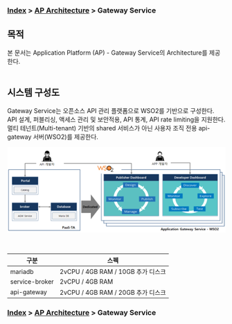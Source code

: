 ### [Index](https://github.com/K-PaaS/Guide/blob/master/README.md) > [AP Architecture](../README.md) > Gateway Service

## 목적
본 문서는 Application Platform (AP) - Gateway Service의 Architecture를 제공한다.
<br><br>

## 시스템 구성도
Gateway Service는 오픈소스 API 관리 플랫폼으로 WSO2를 기반으로 구성한다.  
API 설계, 퍼블리싱, 액세스 관리 및 보안적용, API 통계, API rate limiting을 지원한다.  
멀티 테넌트(Multi-tenant) 기반의 shared 서비스가 아닌 사용자 조직 전용 api-gateway 서버(WSO2)를 제공한다.

![Gateway Service Architecture](image/gateway_architecture.png)

<br>

| 구분  | 스펙 |
|--------|-----|
| mariadb | 2vCPU / 4GB RAM / 10GB 추가 디스크 |
| service-broker | 2vCPU / 4GB RAM |
| api-gateway | 2vCPU / 4GB RAM / 20GB 추가 디스크 |



### [Index](https://github.com/K-PaaS/Guide/blob/master/README.md) > [AP Architecture](../README.md) > Gateway Service
